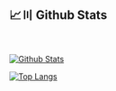 ## 📈〣 Github Stats

  <br/>
    <p float="above">
    <a href="https://github.com/copyandbuild/github-readme-stats"><img alt="Github Stats" src="https://github-readme-stats.vercel.app/api?username=copyandbuild&show_icons=true&count_private=true&theme=react&hide_border=true&bg_color=0D1117" /></a>
    
  <a href="https://github.com/copyandbuild/github-readme-stats"><img alt="Top Langs" src="https://github-readme-stats.vercel.app/api/top-langs/?username=copyandbuild&langs_count=8&count_private=true&layout=compact&theme=react&hide_border=true&bg_color=0D1117" /></a>
    </p>
    <br/>
